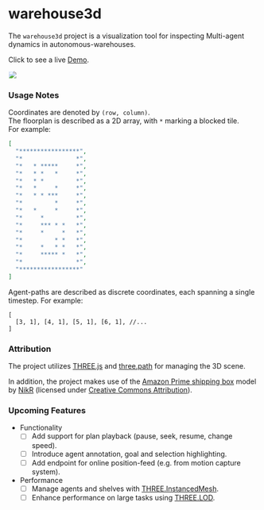 # warehouse3d
The `warehouse3d` project is a visualization tool for inspecting Multi-agent 
dynamics in autonomous-warehouses. 

Click to see a live [Demo](https://dudiw.github.io/warehouse3d/).

<div style="width:400px;clip-path: inset(1px 1px);">
  <img src="https://storage.googleapis.com/macro-fence-2015.appspot.com/lab/warehouse3d.gif"></img>
</div>

### Usage Notes
Coordinates are denoted by `(row, column)`.  
The floorplan is described as a 2D array, with `*` marking a blocked tile.  
For example:
```json
[
  "*****************",
  "*               *",
  "*   * *****     *",
  "*   * *   *     *",
  "*   * *         *",
  "*   *     *     *",
  "*   * * ***     *",
  "*         *     *",
  "*   *     *     *",
  "*     *         *",
  "*     *** * *   *",
  "*     *     *   *",
  "*         * *   *",
  "*     *   * *   *",
  "*     ***** *   *",
  "*               *",
  "*****************"
]
``` 
Agent-paths are described as discrete coordinates, each spanning a single timestep.
For example:
```json5
[
  [3, 1], [4, 1], [5, 1], [6, 1], //...
]
```

### Attribution
The project utilizes [THREE.js](https://threejs.org/) and 
[three.path](https://github.com/shawn0326/three.path) for managing the 3D scene.

In addition, the project makes use of the [Amazon Prime shipping box](https://skfb.ly/ZoZO) model by [NikR](https://sketchfab.com/NikR) (licensed under [Creative Commons Attribution](http://creativecommons.org/licenses/by/4.0/)).

### Upcoming Features
* Functionality
    - [ ] Add support for plan playback (pause, seek, resume, change speed).
    - [ ] Introduce agent annotation, goal and selection highlighting.
    - [ ] Add endpoint for online position-feed (e.g. from motion capture system).
* Performance 
    - [ ] Manage agents and shelves with [THREE.InstancedMesh](https://threejs.org/docs/#api/en/objects/InstancedMesh).
    - [ ] Enhance performance on large tasks using [THREE.LOD](https://threejs.org/docs/?q=lod#api/en/objects/LOD).
